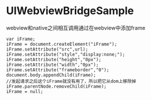# UIWebviewBridgeSample

webview和native之间相互调用通过在webview中添加frame
```
var iFrame;
iFrame = document.createElement("iFrame");
iFrame.setAttribute("src",url);
iFrame.setAttribute("style","display:none;");
iFrame.setAttribute("height","0px");
iFrame.setAttribute("width","0px");
iFrame.setAttribute("frameborder","0");
document.body.appendChild(iFrame);
//发起请求之后这个iFrame就没有用了，所以把它从dom上移除掉
iFrame.parentNode.removeChild(iFrame);
iFrame = null;
```
